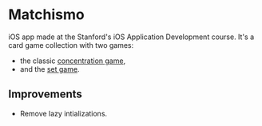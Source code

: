# Matchismo

iOS app made at the Stanford's iOS Application Development course. It's a card game collection with two games:
- the classic [concentration game](https://en.wikipedia.org/wiki/Concentration_(game)),
- and the [set game](https://en.wikipedia.org/wiki/Set_(game)).

## Improvements

- Remove lazy intializations.
